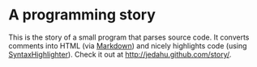 # A programming story

This is the story of a small program that parses source code. It converts
comments into HTML (via [Markdown]) and nicely highlights code (using
[SyntaxHighlighter]). Check it out at http://jedahu.github.com/story/.

[MarkDown]: http://daringfireball.net/projects/markdown/
[SyntaxHighlighter]: http://alexgorbatchev.com/SyntaxHighlighter/

